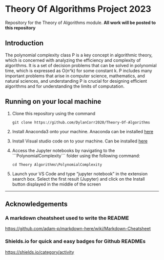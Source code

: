 # Theory Of Algorithms Project 2023

Repository for the Theory of Algorithms module.
<b>All work will be posted to this repository</b>

## Introduction

The polynomial complexity class P is a key concept in algorithmic theory, which is concerned with analyzing the efficiency and complexity of algorithms. It is a set of decision problems that can be solved in polynomial time, which is expressed as O(n^k) for some constant k. P includes many important problems that arise in computer science, mathematics, and natural sciences, and understanding P is crucial for designing efficient algorithms and for understanding the limits of computation.



## Running on your local machine

<ol>
<li>Clone this repository using the command  
  
```
git clone https://github.com/DylanCorr2020/Theory-Of-Algorithms
```
 </li>

<li>
  
  Install Anaconda3 onto your machine. Anaconda can be installed 
  [here](https://www.anaconda.com/products/individual#linux)


</li>

<li>

Install Visual studio code on to your machine. Can be installed
[here](https://code.visualstudio.com/download)

</li>

<li>  
    Access the Jupyter notebooks by navigating to the ```PolynomialComplexity``` folder using the following command:

```
cd Theory Algorithms\PolynomialComplexity
```

</li>

<li> 
      Launch your VS Code and type “jupyter notebook” in the extension search box. Select the first result (Jupyter) and click on the Install button displayed in the middle of the screen

</li>

</ol>

---

## Acknowledgements

### A markdown cheatsheet used to write the README

https://github.com/adam-p/markdown-here/wiki/Markdown-Cheatsheet

### Shields.io for quick and easy badges for Github READMEs

https://shields.io/category/activity
